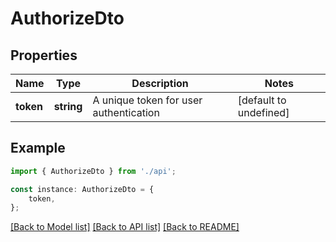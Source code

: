 # AuthorizeDto


## Properties

Name | Type | Description | Notes
------------ | ------------- | ------------- | -------------
**token** | **string** | A unique token for user authentication | [default to undefined]

## Example

```typescript
import { AuthorizeDto } from './api';

const instance: AuthorizeDto = {
    token,
};
```

[[Back to Model list]](../README.md#documentation-for-models) [[Back to API list]](../README.md#documentation-for-api-endpoints) [[Back to README]](../README.md)
